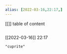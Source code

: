 ```yaml
---
alias: [2022-03-16,22:17,]
---
```

[[]]
table of content
```toc
```

[[2022-03-16]] 22:17

```query
"cuprite"
```